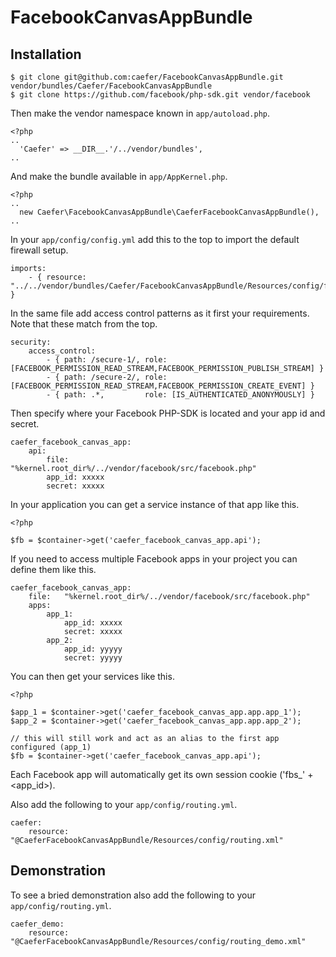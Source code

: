 # FacebookCanvasAppBundle

## Installation

    $ git clone git@github.com:caefer/FacebookCanvasAppBundle.git vendor/bundles/Caefer/FacebookCanvasAppBundle
    $ git clone https://github.com/facebook/php-sdk.git vendor/facebook

Then make the vendor namespace known in `app/autoload.php`.

    <?php
    ..
      'Caefer' => __DIR__.'/../vendor/bundles',
    ..

And make the bundle available in `app/AppKernel.php`.

    <?php
    ..
      new Caefer\FacebookCanvasAppBundle\CaeferFacebookCanvasAppBundle(),
    ..

In your `app/config/config.yml` add this to the top to import the default firewall setup.

    imports:
        - { resource: "../../vendor/bundles/Caefer/FacebookCanvasAppBundle/Resources/config/firewall.yml" }

In the same file add access control patterns as it first your requirements. Note that these match from the top.

    security:
        access_control:
            - { path: /secure-1/, role: [FACEBOOK_PERMISSION_READ_STREAM,FACEBOOK_PERMISSION_PUBLISH_STREAM] }
            - { path: /secure-2/, role: [FACEBOOK_PERMISSION_READ_STREAM,FACEBOOK_PERMISSION_CREATE_EVENT] }
            - { path: .*,         role: [IS_AUTHENTICATED_ANONYMOUSLY] }

Then specify where your Facebook PHP-SDK is located and your app id and secret.

    caefer_facebook_canvas_app:
        api:
            file:   "%kernel.root_dir%/../vendor/facebook/src/facebook.php"
            app_id: xxxxx
            secret: xxxxx

In your application you can get a service instance of that app like this.

    <?php

    $fb = $container->get('caefer_facebook_canvas_app.api');

If you need to access multiple Facebook apps in your project you can define them like this.

    caefer_facebook_canvas_app:
        file:   "%kernel.root_dir%/../vendor/facebook/src/facebook.php"
        apps:
            app_1:
                app_id: xxxxx
                secret: xxxxx
            app_2:
                app_id: yyyyy
                secret: yyyyy

You can then get your services like this.

    <?php

    $app_1 = $container->get('caefer_facebook_canvas_app.app.app_1');
    $app_2 = $container->get('caefer_facebook_canvas_app.app.app_2');

    // this will still work and act as an alias to the first app configured (app_1)
    $fb = $container->get('caefer_facebook_canvas_app.api');

Each Facebook app will automatically get its own session cookie ('fbs_' + <app_id>).

Also add the following to your `app/config/routing.yml`.

    caefer:
        resource: "@CaeferFacebookCanvasAppBundle/Resources/config/routing.xml"


## Demonstration

To see a bried demonstration also add the following to your `app/config/routing.yml`.

    caefer_demo:
        resource: "@CaeferFacebookCanvasAppBundle/Resources/config/routing_demo.xml"


